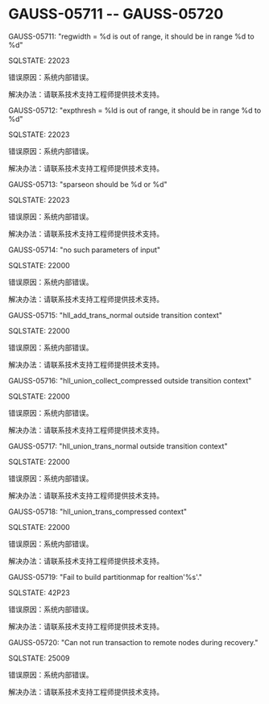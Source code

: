 # GAUSS-05711 -- GAUSS-05720<a name="ZH-CN_TOPIC_0302073643"></a>

GAUSS-05711: "regwidth = %d is out of range, it should be in range %d to %d"

SQLSTATE: 22023

错误原因：系统内部错误。

解决办法：请联系技术支持工程师提供技术支持。

GAUSS-05712: "expthresh = %ld is out of range, it should be in range %d to %d"

SQLSTATE: 22023

错误原因：系统内部错误。

解决办法：请联系技术支持工程师提供技术支持。

GAUSS-05713: "sparseon should be %d or %d"

SQLSTATE: 22023

错误原因：系统内部错误。

解决办法：请联系技术支持工程师提供技术支持。

GAUSS-05714: "no such parameters of input"

SQLSTATE: 22000

错误原因：系统内部错误。

解决办法：请联系技术支持工程师提供技术支持。

GAUSS-05715: "hll\_add\_trans\_normal outside transition context"

SQLSTATE: 22000

错误原因：系统内部错误。

解决办法：请联系技术支持工程师提供技术支持。

GAUSS-05716: "hll\_union\_collect\_compressed outside transition context"

SQLSTATE: 22000

错误原因：系统内部错误。

解决办法：请联系技术支持工程师提供技术支持。

GAUSS-05717: "hll\_union\_trans\_normal outside transition context"

SQLSTATE: 22000

错误原因：系统内部错误。

解决办法：请联系技术支持工程师提供技术支持。

GAUSS-05718: "hll\_union\_trans\_compressed context"

SQLSTATE: 22000

错误原因：系统内部错误。

解决办法：请联系技术支持工程师提供技术支持。

GAUSS-05719: "Fail to build partitionmap for realtion'%s'."

SQLSTATE: 42P23

错误原因：系统内部错误。

解决办法：请联系技术支持工程师提供技术支持。

GAUSS-05720: "Can not run transaction to remote nodes during recovery."

SQLSTATE: 25009

错误原因：系统内部错误。

解决办法：请联系技术支持工程师提供技术支持。

